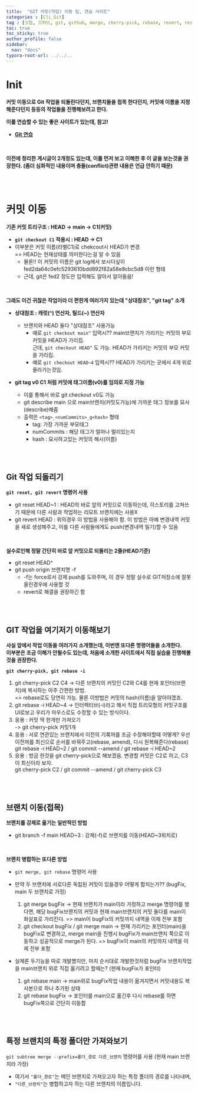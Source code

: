 ```yaml
---
title:  "GIT 커밋(작업) 이동 팁, 연습 사이트"
categories : [Cli_Git]
tag : [깃헙, 깃허브, git, github, merge, cherry-pick, rebase, revert, reset, checkout]
toc: true
toc_sticky: true
author_profile: false
sidebar:
  nav: "docs"
typora-root-url: ../../..
---
```




# Init

**커밋 이동으로 Git 작업을 되돌린다던지, 브랜치들을 접목 한다던지, 커밋에 이름을 지정해준다던지 등등의 작업들을 진행해보려고 한다.**

**이를 연습할 수 있는 좋은 사이트가 있는데, 참고!**

* **[Git 연습](https://learngitbranching.js.org/?locale=ko)**

<br>

**이전에 정리한 게시글이 2개정도 있는데, 이를 먼저 보고 이해한 후 이 글을 보는것을 권장한다. (좀더 심화적인 내용이며 충돌(conflict)관련 내용은 언급 안하기 때문)**

<br><br>

# 커밋 이동

**기존 커밋 트리구조 : HEAD -> main -> C1(커밋)**  

* **`git checkout C1` 적용시 : HEAD -> C1**
* 이부분은 커밋 이름(라벨C1)로 chekcout시 HEAD가 변경   
  => HEAD는 현재상태를 의미한다는걸 알 수 있음
  * 물론!! 이 커밋의 이름은 git log에서 보시다싶이 fed2da64c0efc5293610bdd892f82a58e8cbc5d8 이런 형태
  * 근데, git은 fed2 정도만 입력해도 알아서 알아들음!

<br>

**그래도 이건 귀찮은 작업이라 더 편한게 여러가지 있는데 "상대참조", "git tag" 소개**

* **상대참조 : 캐럿(^) 연산자, 틸드(~) 연산자**
  * 브랜치와 HEAD 둘다 "상대참조" 사용가능
    * 예로 `git checkout main^` 입력시?? main브랜치가 가리키는 커밋의 부모 커밋을 HEAD가 가리킴.  
      근데, `git checkout HEAD^` 도 가능. HEAD가 가리키는 커밋의 부모 커밋을 가리킴.
    * 예로 `git checkout HEAD~4` 입력시?? HEAD가 가리키는 곳에서 4개 위로 올라가는것임.


* **git tag v0 C1 처럼 커밋에 태그이름(v0)를 임의로 지정 가능**
  * 이를 통해서 바로 git checkout v0도 가능
  * git describe main 으로 main브랜치(커밋도가능)에 가까운 태그 정보를 묘사(describe)해줌
  * 출력은 `<tag>_<numCommits>_g<hash>` 형태
    * tag: 가장 가까운 부모태그
    * numCommits : 해당 태그가 얼마나 멀리있는지
    * hash : 묘사하고있는 커밋의 해시(이름)

<br><br>

## Git 작업 되돌리기

**`git reset, git revert` 명령어 사용**

* git reset HEAD~1 : HEAD의 바로 앞의 커밋으로 이동하는데, 히스토리를 고쳐쓰기 때문에 다른 사람과 작업하는 리모트 브랜치에는 사용X
* git revert HEAD : 위의경우 이 방법을 사용해야 함. 이 방법은 아예 변경내역 커밋을 새로 생성해주고, 이를 다른 사람들에게도 push(변경내역 밀기)할 수 있음

<br>

**실수로인해 정말 간단히 바로 앞 커밋으로 되돌리는 2줄(HEAD기준)**

* git reset HEAD^
* git push origin 브랜치명 -f
  * -f는 force로서 강제 push를 도와주며, 이 경우 정말 실수로 GIT저장소에 잘못 올린경우에 사용할 것
  * revert로 해결을 권장하긴 함

<br><br>

## GIT 작업을 여기저기 이동해보기

**사실 앞에서 작업 이동을 여러가지 소개했는데, 이번엔 또다른 명령어들을 소개한다.**  
**이부분은 조금 이해가 안될수도 있는데, 처음에 소개한 사이트에서 직접 실습을 진행해볼것을 권장한다.**

**`git cherry-pick, git rebase -i`**

1. git cherry-pick C2 C4 -> 다른 브랜치의 커밋인 C2와 C4를 현재 포인터(브랜치)에 복사하는 아주 간편한 방법.  
   => rebase로도 당연히 가능. 물론 이방법은 커밋의 hash(이름)을 알아야겠죠.
2. git rebase -i HEAD~4 -> 인터렉티브(-i)라고 해서 직접 트리모형의 커밋구조를 UI로보고 우리가 마우스로도 수정할 수 있는 방식이다.
3. 응용 : 커밋 딱 한개만 가져오기  
   -> git cherry-pick 커밋1개
4. 응용 : 서로 연관있는 브랜치에서 이전의 기록꺼를 조금 수정해야할때 어떻게? 우선 이전꺼를 최신으로 순서를 바꿔주고(rebase, amend), 다시 원복해준다(rebase)  
   git rebase -i HEAD~2 / git commit --amend / git rebase -i HEAD~2
5. 응용 : 방금 한것을 git cherry-pick으로 해보겠음. 변경할 커밋은 C2로 하고, C3이 최신이라 보자.  
   git cherry-pick C2 / git commit --amend / git cherry-pick C3

<br><br>

## 브랜치 이동(접목)

**브랜치를 강제로 옮기는 일반적인 방법**

* git branch -f main HEAD~3 : 강제(-f)로 브랜치를 이동(HEAD~3위치로)

<br>

**브랜치 병합하는 또다른 방법**

* `git merge, git rebase` 명령어 사용
* 만약 두 브랜치에 서로다른 독립된 커밋이 있을경우 어떻게 합치는가?? (bugFix, main 두 브랜치로 가정)
  1. git merge bugFix -> 현재 브랜치가 main이라 가정하고 merge 명령어를 했다면, 해당 bugFix브랜치의 커밋과 현재 main브랜치의 커밋 둘다를 main이 화살표로 가리킨다.
  => main이 bugFix의 커밋까지 내역을 이제 전부 포함
  1. git checkout bugFix / git merge main -> 현재 가리키는 포인터(main)을 bugFix로 변경하고, merge main을 진행시 bugFix가 main브랜치 쪽으로 이동하고 성공적으로 merge가 된다.
  => bugFix이 main의 커밋까지 내역을 이제 전부 포함


* 실제론 두기능을 따로 개발헀지만, 마치 순서대로 개발한것처럼 bugFix 브랜치작업을 main브랜치 위로 직접 옮기려고 할때는? (현재 bugFix가 포인터)
  1. git rebase main -> main위로 bugFix작업 내용이 옮겨지면서 커밋내용도 복사본으로 하나 추가된 상태
  1. git rebase bugFix -> 포인터를 main으로 옮긴후 다시 rebase를 하면 bugFix쪽으로 간단히 이동함


<br><br>

## 특정 브랜치의 특정 폴더만 가져와보기

`git subtree merge --prefix=폴더_경로 다른_브랜치` 명령어를 사용 (현재 main 브랜치라 가정)

* 여기서 `"폴더_경로"`는 메인 브랜치로 가져오고자 하는 특정 폴더의 경로를 나타내며, 
* `"다른_브랜치"`는 병합하고자 하는 다른 브랜치의 이름입니다.
